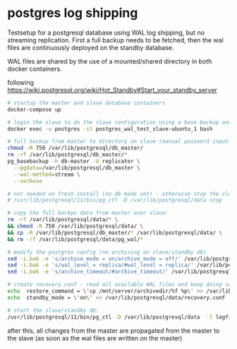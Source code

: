 # postgres log shipping

Testsetup for a postgresql database using WAL log shipping, but no streaming replication. First a full backup needs to be fetched, then the wal files are continuously deployed on the standby database.

WAL files are shared by the use of a mounted/shared directory in both docker containers.

following https://wiki.postgresql.org/wiki/Hot_Standby#Start_your_standby_server

```bash
# startup the master and slave database containers
docker-compose up

# login the slave to do the slave configuration using a base backup and wal files
docker exec -u postgres -it postgres_wal_test_slave-ubuntu_1 bash

# full backup from master to directory on slave (manual password input needed!)
chmod -R 750 /var/lib/postgresql/db_master/
rm -rf /var/lib/postgresql/db_master/* 
pg_basebackup -h db-master -U replicator \
  --pgdata=/var/lib/postgresql/db_master \
  --wal-method=stream \
  --verbose 

# not needed on fresh install (no db made yet) - otherwise stop the slave db first:
# /usr/lib/postgresql/11/bin/pg_ctl -D /var/lib/postgresql/data stop

# copy the full backpu data from master over slave:
rm -rf /var/lib/postgresql/data/* \
&& chmod -R 750 /var/lib/postgresql/data/ \
&& cp -R /var/lib/postgresql/db_master/* /var/lib/postgresql/data/ \
&& rm -rf /var/lib/postgresql/data/pg_wal/*

# modify the postgres config (no archiving on slave/standby db)
sed -i.bak -e 's/archive_mode = on/archive_mode = off/' /var/lib/postgresql/data/postgresql.conf
sed -i.bak -e 's/wal_level = replica/#wal_level = replica/' /var/lib/postgresql/data/postgresql.conf
sed -i.bak -e 's/archive_timeout/#archive_timeout/' /var/lib/postgresql/data/postgresql.conf

# create recovery.conf - read all available WAL files and keep doing so for new files:
echo  restore_command = \'cp /mnt/server/archivedir/%f %p\' >> /var/lib/postgresql/data/recovery.conf
echo  standby_mode = \'on\' >> /var/lib/postgresql/data/recovery.conf

# start the slave/standby db:
/usr/lib/postgresql/11/bin/pg_ctl -D /var/lib/postgresql/data  -l logfile start
```

after this, all changes from the master are propagated from the master to the slave (as soon as the wal files are written on the master)